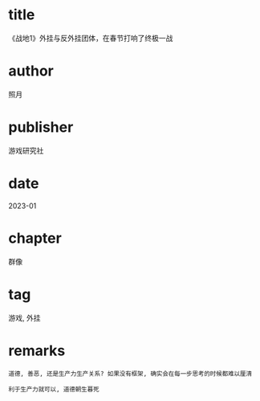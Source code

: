 # title
《战地1》外挂与反外挂团体，在春节打响了终极一战

# author
照月

# publisher
游戏研究社

# date
2023-01

# chapter
群像

# tag
游戏, 外挂

# remarks
`道德, 善恶, 还是生产力生产关系? 如果没有框架, 确实会在每一步思考的时候都难以厘清`

`利于生产力就可以, 道德朝生暮死`

